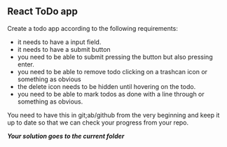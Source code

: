 React ToDo app
----------

Create a todo app according to the following requirements:

- it needs to have a input field.
- it needs to have a submit button
- you need to be able to submit pressing the button but also pressing enter.
- you need to be able to remove todo clicking on a trashcan icon or something as obvious
- the delete icon needs to be hidden until hovering on the todo.
- you need to be able to mark todos as done with a line through or something as obvious.

You need to have this in git;ab/github from the very beginning and keep it up to date so that we can check your progress from your repo.

***Your solution goes to the current folder***